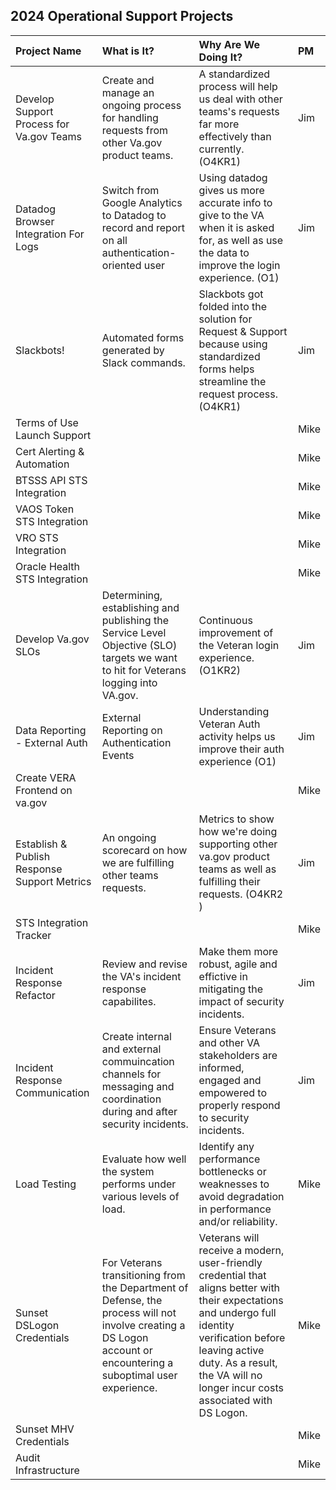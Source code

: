 ## 2024 Operational Support Projects

| Project Name          | What is It?       | Why Are We Doing It? | PM |
| :------------- |:------------- | :----- | :----- |
| Develop Support Process for Va.gov Teams | Create and manage an ongoing process for handling requests from other Va.gov product teams. | A standardized process will help us deal with other teams's requests far more effectively than currently. (O4KR1) | Jim |
| Datadog Browser Integration For Logs| Switch from Google Analytics to Datadog to record and report on all authentication-oriented user |  Using datadog gives us more accurate info to give to the VA when it is asked for, as well as use the data to improve the login experience. (O1)| Jim |
| Slackbots! | Automated forms generated by Slack commands.  |  Slackbots got folded into the solution for Request & Support because using standardized forms helps streamline the request process. (O4KR1)| Jim |
| Terms of Use Launch Support | | | Mike|
| Cert Alerting & Automation  | | |Mike |
| BTSSS API STS Integration  |  | | Mike |
| VAOS Token STS Integration  |  | | Mike |
| VRO STS Integration |  | | Mike |
| Oracle Health STS Integration  |  | | Mike |
| Develop Va.gov SLOs | Determining, establishing and publishing the Service Level Objective (SLO) targets we want to hit for Veterans logging into VA.gov. | Continuous improvement of the Veteran login experience. (O1KR2) | Jim |
| Data Reporting - External Auth | External Reporting on Authentication Events | Understanding Veteran Auth activity helps us improve their auth experience (O1)| Jim |
| Create VERA Frontend on va.gov | | | Mike |
| Establish & Publish Response Support Metrics | An ongoing scorecard on how we are fulfilling other teams requests. | Metrics to show how we're doing supporting other va.gov product teams as well as fulfilling their requests. (O4KR2 )| Jim |
| STS Integration Tracker | | | Mike |
| Incident Response Refactor| Review and revise the VA's incident response capabilites.  | Make them more robust, agile and effictive in mitigating the impact of security incidents. | Jim |
| Incident Response Communication | Create internal and external commuincation channels for messaging and coordination during and after security incidents. | Ensure Veterans and other VA stakeholders are informed, engaged and empowered to properly respond to security incidents. | Jim |
| Load Testing | Evaluate how well the system performs under various levels of load.  | Identify any performance bottlenecks or weaknesses to avoid degradation in performance and/or reliability. | Mike |
| Sunset DSLogon Credentials | For Veterans transitioning from the Department of Defense, the process will not involve creating a DS Logon account or encountering a suboptimal user experience. | Veterans will receive a modern, user-friendly credential that aligns better with their expectations and undergo full identity verification before leaving active duty. As a result, the VA will no longer incur costs associated with DS Logon. | Mike |
| Sunset MHV Credentials| | | Mike |
| Audit Infrastructure | | | Mike |
